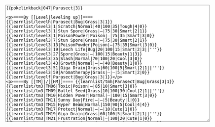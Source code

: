 </p><textarea readonly="" accesskey="," id="wpTextbox1" cols="80" rows="25" style="" class="mw-editfont-monospace" lang="en" dir="ltr" name="wpTextbox1">{{pokelinkback|047|Parasect|3}}

====By [[Level|leveling up]]====
{{learnlist/levelh|Parasect|Bug|Grass|3|1}}
{{learnlist/level3|1|Scratch|Normal|40|100|35|Tough|4|0}}
{{learnlist/level3|1|Stun Spore|Grass|—|75|30|Smart|2|1}}
{{learnlist/level3|1|PoisonPowder|Poison|—|75|35|Smart|3|0}}
{{learnlist/level3|7|Stun Spore|Grass|—|75|30|Smart|2|1}}
{{learnlist/level3|13|PoisonPowder|Poison|—|75|35|Smart|3|0}}
{{learnlist/level3|19|Leech Life|Bug|20|100|15|Smart|2|3||'''}}
{{learnlist/level3|27|Spore|Grass|—|100|15|Beauty|1|3}}
{{learnlist/level3|35|Slash|Normal|70|100|20|Cool|3|0}}
{{learnlist/level3|43|Growth|Normal|—|—|40|Beauty|1|0}}
{{learnlist/level3|51|Giga Drain|Grass|60|100|5|Smart|2|1||'''}}
{{learnlist/level3|59|Aromatherapy|Grass|—|—|5|Smart|2|0}}
{{learnlist/levelf|Parasect|Bug|Grass|3|1}}

====By [[TM]]/[[HM]]====
{{learnlist/tmh|Parasect|Bug|Grass|3|1}}
{{learnlist/tm3|TM06|Toxic|Poison|—|85|10|Smart|3|0}}
{{learnlist/tm3|TM09|Bullet Seed|Grass|10|100|30|Cool|2|1||'''}}
{{learnlist/tm3|TM10|Hidden Power|Normal|—|100|15|Smart|3|0}}
{{learnlist/tm3|TM11|Sunny Day|Fire|—|—|5|Beauty|1|0}}
{{learnlist/tm3|TM15|Hyper Beam|Normal|150|90|5|Cool|4|4}}
{{learnlist/tm3|TM17|Protect|Normal|—|—|10|Cute|1|0}}
{{learnlist/tm3|TM19|Giga Drain|Grass|60|100|5|Smart|2|1||'''}}
{{learnlist/tm3|TM21|Frustration|Normal|—|100|20|Cute|1|0}}
{{learnlist/tm3|TM22|SolarBeam|Grass|120|100|10|Cool|4|0||'''}}
{{learnlist/tm3|TM27|Return|Normal|—|100|20|Cute|1|0}}
{{learnlist/tm3|TM28|Dig|Ground|60|100|10|Smart|1|0}}
{{learnlist/tm3|TM32|Double Team|Normal|—|—|15|Cool|2|0}}
{{learnlist/tm3|TM36|Sludge Bomb|Poison|90|100|10|Tough|2|1}}
{{learnlist/tm3|TM40|Aerial Ace|Flying|60|—|20|Cool|2|0}}
{{learnlist/tm3|TM42|Facade|Normal|70|100|20|Cute|2|0}}
{{learnlist/tm3|TM43|Secret Power|Normal|70|100|20|Smart|1|0}}
{{learnlist/tm3|TM44|Rest|Psychic|—|—|10|Cute|2|0}}
{{learnlist/tm3|TM45|Attract|Normal|—|100|15|Cute|2|0}}
{{learnlist/tm3|TM46|Thief|Dark|40|100|10|Tough|1|0}}
{{learnlist/tm3|HM01|Cut|Normal|50|95|30|Cool|2|1}}
{{learnlist/tm3|HM05|Flash|Normal|—|70|20|Beauty|3|0}}
{{learnlist/tm3|HM06|Rock Smash|Fighting|20|100|15|Tough|1|0}}
{{learnlist/tmf|Parasect|Bug|Grass|3|1}}

====By {{pkmn|breeding}}====
{{learnlist/breedh|Parasect|Bug|Grass|3|1}}
{{learnlist/breed3|{{MSP/3|214|Heracross}}{{MSP/3|286|Breloom}}|Counter|Fighting|—|100|20|Tough|2|0}}
{{learnlist/breed3|{{MSP/3|123|Scyther}}{{MSP/3|212|Scizor}}{{MSP/3|290|Nincada}}|False Swipe|Normal|40|100|40|Cool|1|3}}
{{learnlist/breed3|{{MSP/3|270|Lotad}}{{MSP/3|271|Lombre}}{{MSP/3|272|Ludicolo}}|Flail|Normal|—|100|15|Cute|1|0|*}}
{{learnlist/breed3|{{MSP/3|152|Chikorita}}{{MSP/3|153|Bayleef}}{{MSP/3|154|Meganium}}{{MSP/3|165|Ledyba}}{{MSP/3|166|Ledian}}{{MSP/3|269|Dustox}}|Light Screen|Psychic|—|—|30|Beauty|1|0}}
{{learnlist/breed3|{{MSP/3|012|Butterfree}}{{MSP/3|048|Venonat}}{{MSP/3|049|Venomoth}}{{MSP/3|269|Dustox}}|Psybeam|Psychic|65|100|20|Beauty|3|0}}
{{learnlist/breed3|{{MSP/3|015|Beedrill}}{{MSP/3|123|Scyther}}{{MSP/3|212|Scizor}}|Pursuit|Dark|40|100|20|Smart|2|1}}
{{learnlist/breed3|{{MSP/3|193|Yanma}}{{MSP/3|207|Gligar}}{{MSP/3|291|Ninjask}}{{MSP/3|329|Vibrava}}{{MSP/3|330|Flygon}}|Screech|Normal|—|85|40|Smart|1|3}}
{{learnlist/breed3|{{MSP/3|001|Bulbasaur}}{{MSP/3|002|Ivysaur}}{{MSP/3|003|Venusaur}}{{MSP/3|043|Oddish}}{{MSP/3|044|Gloom}}{{MSP/3|182|Bellossom}}&lt;br>{{MSP/3|069|Bellsprout}}{{MSP/3|070|Weepinbell}}{{MSP/3|071|Victreebel}}{{MSP/3|283|Surskit}}{{MSP/3|284|Masquerain}}{{MSP/3|315|Roselia}}&lt;br>{{MSP/3|357|Tropius}}|Sweet Scent|Normal|—|100|20|Cute|1|3}}
{{learnlist/breedf|Parasect|Bug|Grass|3|1}}

====By [[Move Tutor|tutoring]]====
{{learnlist/tutorh|Parasect|Bug|Grass|3|1}}
{{learnlist/tutor3|Body Slam|Normal|85|100|15|Tough|1|4|||yes|yes|yes}}
{{learnlist/tutor3|Counter|Fighting|—|100|20|Tough|2|0|||yes|yes|no}}
{{learnlist/tutor3|Double-Edge|Normal|120|100|15|Tough|6|0|||yes|yes|yes}}
{{learnlist/tutor3|Endure|Normal|—|—|10|Tough|2|0|||no|yes|no}}
{{learnlist/tutor3|Fury Cutter|Bug|10|95|20|Cool|3|0||'''|no|yes|no}}
{{learnlist/tutor3|Mimic|Normal|—|—|10|Cute|1|0|||yes|yes|yes}}
{{learnlist/tutor3|Sleep Talk|Normal|—|—|10|Cute|3|0|||no|yes|no}}
{{learnlist/tutor3|Snore|Normal|40|100|15|Cute|4|0|||no|yes|no}}
{{learnlist/tutor3|Substitute|Normal|—|—|10|Smart|2|0|||yes|yes|yes}}
{{learnlist/tutor3|Swagger|Normal|—|90|15|Cute|2|0|||no|yes|yes}}
{{learnlist/tutor3|Swords Dance|Normal|—|—|30|Beauty|1|0|||yes|yes|no}}
{{learnlist/tutorf|Parasect|Bug|Grass|3|1}}

====By a prior [[evolution]]====
{{Learnlist/prevoh|Parasect|Bug|Grass|3|1}}
{{Learnlist/prevo3|046|Paras|e||||Refresh|Normal|—|—|20|Cute|1|0||XD}}
{{Learnlist/prevof|Parasect|Bug|Grass|3|1}}

[[it:Parasect/Mosse apprese in terza generazione]]
[[zh:派拉斯特/第三世代招式表]]

